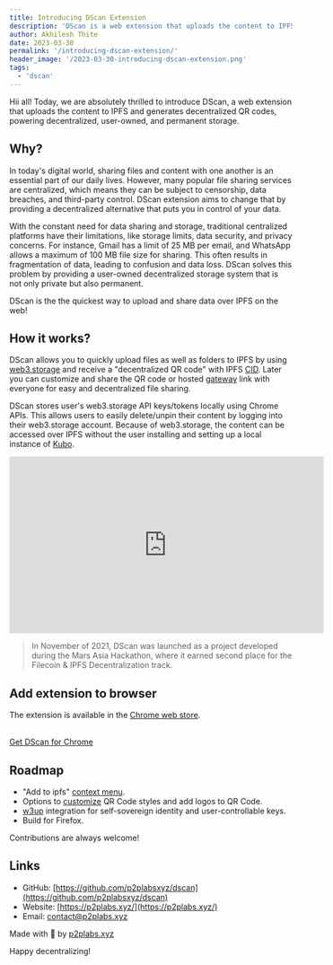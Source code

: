 ```yaml
---
title: Introducing DScan Extension
description: 'DScan is a web extension that uploads the content to IPFS and generates decentralized QR codes.'
author: Akhilesh Thite
date: 2023-03-30
permalink: '/introducing-dscan-extension/'
header_image: '/2023-03-30-introducing-dscan-extension.png'
tags:
  - 'dscan'
---
```


Hii all!
Today, we are absolutely thrilled to introduce DScan, a web extension that uploads the content to IPFS and generates decentralized QR codes, powering decentralized, user-owned, and permanent storage.

## Why?

In today's digital world, sharing files and content with one another is an essential part of our daily lives. However, many popular file sharing services are centralized, which means they can be subject to censorship, data breaches, and third-party control. DScan extension aims to change that by providing a decentralized alternative that puts you in control of your data.

With the constant need for data sharing and storage, traditional centralized platforms have their limitations, like storage limits, data security, and privacy concerns. For instance, Gmail has a limit of 25 MB per email, and WhatsApp allows a maximum of 100 MB file size for sharing. This often results in fragmentation of data, leading to confusion and data loss. DScan solves this problem by providing a user-owned decentralized storage system that is not only private but also permanent.

DScan is the the quickest way to upload and share data over IPFS on the web!

## How it works?

DScan allows you to quickly upload files as well as folders to IPFS by using [web3.storage](https://web3.storage/) and receive a "decentralized QR code" with IPFS [CID](https://docs.ipfs.tech/concepts/content-addressing/). Later you can customize and share the QR code or hosted [gateway](https://docs.ipfs.tech/concepts/ipfs-gateway/) link with everyone for easy and decentralized file sharing.

DScan stores user's web3.storage API keys/tokens locally using Chrome APIs. This allows users to easily delete/unpin their content by logging into their web3.storage account. Because of web3.storage, the content can be accessed over IPFS without the user installing and setting up a local instance of [Kubo](https://github.com/ipfs/kubo).

<iframe width="560" height="315" src="https://www.youtube.com/embed/CcQqr790dwg" title="YouTube video player" frameborder="0" allow="accelerometer; autoplay; clipboard-write; encrypted-media; gyroscope; picture-in-picture; web-share" allowfullscreen></iframe>

> In November of 2021, DScan was launched as a project developed during the Mars Asia Hackathon, where it earned second place for the Filecoin & IPFS Decentralization track.

## Add extension to browser

The extension is available in the [Chrome web store](https://chrome.google.com/webstore/detail/dscan-decentralized-qr-co/idpfgkgogjjgklefnkjdpghkifbjenap).

<br />
<a href="https://chrome.google.com/webstore/detail/dscan-decentralized-qr-co/idpfgkgogjjgklefnkjdpghkifbjenap" target="_blank" rel="noopener noreferrer"class="cta-button">
  Get DScan for Chrome
</a>

## Roadmap

- "Add to ipfs" [context menu](https://developer.chrome.com/docs/extensions/reference/contextMenus/).
- Options to [customize](https://github.com/kozakdenys/qr-code-styling) QR Code styles and add logos to QR Code.
- [w3up](https://github.com/web3-storage/w3up-client) integration for self-sovereign identity and user-controllable keys.
- Build for Firefox.

Contributions are always welcome!

## Links

- GitHub: [https://github.com/p2plabsxyz/dscan](https://github.com/p2plabsxyz/dscan)
- Website: [https://p2plabs.xyz/](https://p2plabs.xyz/)
- Email: [contact@p2plabs.xyz](mailto:contact@p2plabs.xyz)

Made with 💙 by [p2plabs.xyz](https://p2plabs.xyz/)

Happy decentralizing!
